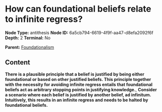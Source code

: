 # How can foundational beliefs relate to infinite regress?

**Node Type:** antithesis
**Node ID:** 6a5cb794-6619-4f9f-aa47-d8efa2092f6f
**Depth:** 2
**Terminal:** No

**Parent:** [Foundationalism](foundationalism.md)

## Content

**There is a plausible principle that a belief is justified by being either foundational or based on other justified beliefs. This principle together with the necessity for avoiding infinite regress entails that foundational beliefs act as arbitrary stopping points in justifying knowledge.**, **Consider a scenario where each belief is justified by another belief, ad infinitum. Intuitively, this results in an infinite regress and needs to be halted by foundational beliefs.**
